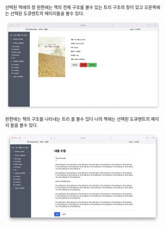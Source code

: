 선택된 책에의 창 왼편에는 책의 전체 구조를 볼수 있는 트리 구조의 창이 있고
오른쪽에는 선택된 도큐멘트의 페이지들을 볼수 있다.

![selected_book](selected_book.png)

왼편에는 책의 구조를 나타내는 트리 를 볼수 있다
나의 책에는 선택된 도큐멘트의 페이지 들을 볼수 있다.

![this picture2](edit_chapter.png)